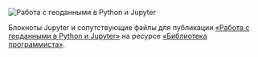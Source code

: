 ![Работа с геоданными в Python и Jupyter](https://github.com/tttdddnet/Python-Jupyter-Geo/blob/b61c4fd31763c2df2a2fc94c0e32921b4c903a48/geo_logo.png "Работа с геоданными в Python и Jupyter")  

Блокноты Jupyter и сопутствующие файлы для публикации [«Работа с геоданными в Python и Jupyter»](https://proglib.io/p/rabota-s-geodannymi-v-python-i-jupyter-2021-03-22) на ресурсе [«Библиотека программиста»](https://proglib.io/). 

